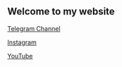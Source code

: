 ## Welcome to my website

[Telegram Channel](https://t.me/antimech666)

[Instagram](https://www.instagram.com/antimech)

[YouTube](https://www.youtube.com/channel/UC07FcQMK56bzUBQyQ7UJwQQ)
